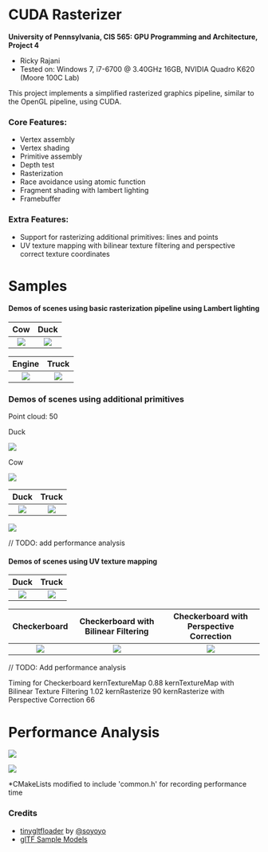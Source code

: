 CUDA Rasterizer
===============

**University of Pennsylvania, CIS 565: GPU Programming and Architecture, Project 4**

* Ricky Rajani
* Tested on: Windows 7, i7-6700 @ 3.40GHz 16GB, NVIDIA Quadro K620 (Moore 100C Lab)

This project implements a simplified rasterized graphics pipeline, similar to the OpenGL pipeline, using CUDA.

### Core Features:
- Vertex assembly
- Vertex shading
- Primitive assembly
- Depth test
- Rasterization
- Race avoidance using atomic function
- Fragment shading with lambert lighting
- Framebuffer

### Extra Features:
- Support for rasterizing additional primitives: lines and points
- UV texture mapping with bilinear texture filtering and perspective correct texture coordinates

# Samples

#### Demos of scenes using basic rasterization pipeline using Lambert lighting

Cow | Duck
:-------------------------------: | :-------------------------------:
![](renders/cow_normal.PNG) | ![](renders/duck_normal.PNG)

Engine | Truck
:-------------------------------: | :-------------------------------:
![](renders/engine_normal.PNG) | ![](renders/truck_normal.PNG)

### Demos of scenes using additional primitives
Point cloud: 50

Duck

![](renders/duck_points.PNG)

Cow

![](renders/cow_points.PNG)

Duck | Truck
:-------------------------------: | :-------------------------------:
![](renders/duck_lines.PNG) | ![](renders/truck_lines.PNG)


![](renders/rasterize-graph.PNG)

// TODO: add performance analysis

#### Demos of scenes using UV texture mapping

Duck | Truck
:-------------------------------: | :-------------------------------:
![](renders/duck_texture.PNG) | ![](renders/truck_texture.PNG)


Checkerboard | Checkerboard with Bilinear Filtering | Checkerboard with Perspective Correction
:-------------------------------: | :-------------------------------: | :-------------------------------:
![](renders/checkerboard-normal.PNG) | ![](renders/checkerboard-bilinear.PNG) | ![](renders/checkerboard-perspective.PNG)

// TODO: Add performance analysis

Timing for Checkerboard	
kernTextureMap	0.88
kernTextureMap with Bilinear Texture Filtering	1.02
kernRasterize	90
kernRasterize with Perspective Correction	66

# Performance Analysis

![](renders/fps_graph.PNG)

![](renders/pipeline_timing_graph.PNG)

*CMakeLists modified to include 'common.h' for recording performance time

### Credits

* [tinygltfloader](https://github.com/syoyo/tinygltfloader) by [@soyoyo](https://github.com/syoyo)
* [glTF Sample Models](https://github.com/KhronosGroup/glTF/blob/master/sampleModels/README.md)
